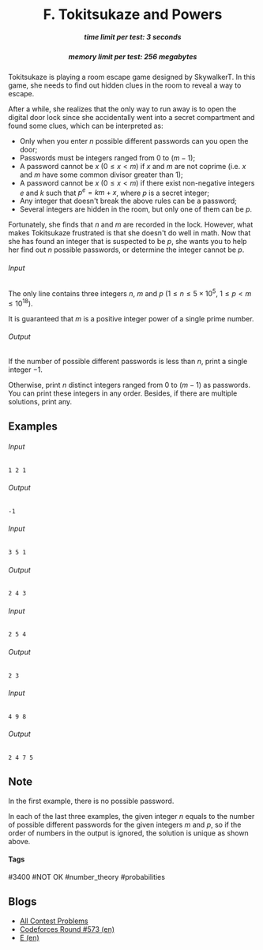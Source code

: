 <h1 style='text-align: center;'> F. Tokitsukaze and Powers</h1>

<h5 style='text-align: center;'>time limit per test: 3 seconds</h5>
<h5 style='text-align: center;'>memory limit per test: 256 megabytes</h5>

Tokitsukaze is playing a room escape game designed by SkywalkerT. In this game, she needs to find out hidden clues in the room to reveal a way to escape.

After a while, she realizes that the only way to run away is to open the digital door lock since she accidentally went into a secret compartment and found some clues, which can be interpreted as:

* Only when you enter $n$ possible different passwords can you open the door;
* Passwords must be integers ranged from $0$ to $(m - 1)$;
* A password cannot be $x$ ($0 \leq x < m$) if $x$ and $m$ are not coprime (i.e. $x$ and $m$ have some common divisor greater than $1$);
* A password cannot be $x$ ($0 \leq x < m$) if there exist non-negative integers $e$ and $k$ such that $p^e = k m + x$, where $p$ is a secret integer;
* Any integer that doesn't break the above rules can be a password;
* Several integers are hidden in the room, but only one of them can be $p$.

Fortunately, she finds that $n$ and $m$ are recorded in the lock. However, what makes Tokitsukaze frustrated is that she doesn't do well in math. Now that she has found an integer that is suspected to be $p$, she wants you to help her find out $n$ possible passwords, or determine the integer cannot be $p$.

###### Input

The only line contains three integers $n$, $m$ and $p$ ($1 \leq n \leq 5 \times 10^5$, $1 \leq p < m \leq 10^{18}$).

It is guaranteed that $m$ is a positive integer power of a single prime number.

###### Output

If the number of possible different passwords is less than $n$, print a single integer $-1$.

Otherwise, print $n$ distinct integers ranged from $0$ to $(m - 1)$ as passwords. You can print these integers in any order. Besides, if there are multiple solutions, print any.

## Examples

###### Input


```text
1 2 1
```
###### Output


```text
-1
```
###### Input


```text
3 5 1
```
###### Output


```text
2 4 3
```
###### Input


```text
2 5 4
```
###### Output


```text
2 3
```
###### Input


```text
4 9 8
```
###### Output


```text
2 4 7 5
```
## Note

In the first example, there is no possible password.

In each of the last three examples, the given integer $n$ equals to the number of possible different passwords for the given integers $m$ and $p$, so if the order of numbers in the output is ignored, the solution is unique as shown above.



#### Tags 

#3400 #NOT OK #number_theory #probabilities 

## Blogs
- [All Contest Problems](../Codeforces_Round_573_(Div._1).md)
- [Codeforces Round #573 (en)](../blogs/Codeforces_Round_573_(en).md)
- [E (en)](../blogs/E_(en).md)
